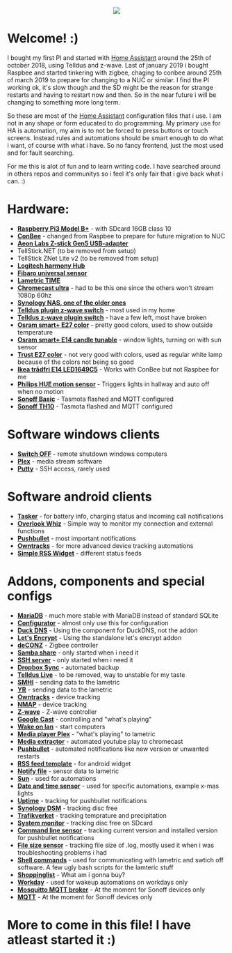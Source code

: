 <p align="center">
  <img src="https://github.com/home-assistant/home-assistant-assets/blob/master/loading-screen.gif">
</p>

# Welcome! :)
I bought my first PI and started with [Home Assistant](https://home-assistant.io/) around the 25th of october 2018, using Telldus and z-wave. Last of january 2019 i bought Raspbee and started tinkering with zigbee, chaging to conbee around 25th of march 2019 to prepare for changing to a NUC or similar. I find the PI working ok, it's slow though and the SD might be the reason for strange restarts and having to restart now and then. So in the near future i will be changing to something more long term.

So these are most of the [Home Assistant](https://home-assistant.io/) configuration files that i use. I am not in any shape or form educated to do programming. My primary use for HA is automation, my aim is to not be forced to press buttons or touch screens. Instead rules and automations should be smart enough to do what i want, of course with what i have. So no fancy frontend, just the most used and for fault searching.

For me this is alot of fun and to learn writing code.
I have searched around in others repos and communitys so i feel it's only fair that i give back what i can. :)

# Hardware:
* __[Raspberry Pi3 Model B+](https://www.raspberrypi.org/products/raspberry-pi-3-model-b-plus/)__  - with SDcard 16GB class 10
* __[ConBee](https://phoscon.de/en/conbee)__ - changed from Raspbee to prepare for future migration to NUC
* __[Aeon Labs Z-stick Gen5 USB-adapter](https://aeotec.com/z-wave-usb-stick)__
* TellStick.NET (to be removed from setup)
* TellStick ZNet Lite v2 (to be removed from setup)
* __[Logitech harmony Hub](https://www.logitech.com/en-gb/product/harmony-hub)__
* __[Fibaro universal sensor](https://www.fibaro.com/en/products/universal-binary-sensor/)__
* __[Lametric TIME](https://lametric.com/en-US/time/overview)__
* __[Chromecast ultra](https://store.google.com/product/chromecast_ultra)__ - had to be this one since the others won't stream 1080p 60hz
* __[Synology NAS, one of the older ones](https://www.synology.com/)__
* __[Telldus plugin z-wave switch](https://telldus.com/produkt/remote-controlled-outlet-telldus-z-wave/)__ - most used in my home
* __[Telldus z-wave plugin switch](https://telldus.com/produkt/plugin-receiver-mini-z-wave/)__ - have a few left, most have broken
* __[Osram smart+ E27 color](https://smartplus.ledvance.com/products/indoor-lighting/index.jsp)__ - pretty good colors, used to show outside temperature
* __[Osram smart+ E14 candle tunable](https://smartplus.ledvance.com/products/indoor-lighting/index.jsp)__ - window lights, turning on with sun sensor
* __[Trust E27 color](https://www.trust.com/en/product/71145-zigbee-rgb-tunable-led-bulb-zled-rgb9)__ - not very good with colors, used as regular white lamp because of the colors not being so good
* __[Ikea trådfri E14 LED1649C5](https://www.ikea.com/gb/en/products/lighting/smart-lighting/tr%C3%A5dfri-led-bulb-e14-400-lumen-wireless-dimmable-warm-white-chandelier-opal-white-art-60365271/)__ - Works with ConBee but not Raspbee for me
* __[Philips HUE motion sensor](https://www2.meethue.com/en-us/p/hue-motion-sensor/046677473389)__ - Triggers lights in hallway and auto off when no motion
* __[Sonoff Basic](https://sonoff.itead.cc/en/)__ - Tasmota flashed and MQTT configured
* __[Sonoff TH10](https://sonoff.itead.cc/en/)__ - Tasmota flashed and MQTT configured

# Software windows clients
* __[Switch OFF](http://www.airytec.com/en/)__ - remote shutdown windows computers
* __[Plex](https://www.plex.tv/)__ - media stream software
* __[Putty](https://www.putty.org/)__ - SSH access, rarely used

# Software android clients
* __[Tasker](https://tasker.joaoapps.com/)__ - for battery info, charging status and incoming call notifications
* __[Overlook Whiz](https://apkpure.com/overlook-whiz/com.overlook.android.whiz)__ - Simple way to monitor my connection and external functions
* __[Pushbullet](https://www.pushbullet.com/)__ - most important notifications
* __[Owntracks](https://owntracks.org/)__ - for more advanced device tracking automations
* __[Simple RSS Widget](https://play.google.com/store/apps/details?id=de.j4velin.rssWidget&hl=en)__ - different status feeds

# Addons, components and special configs
* __[MariaDB](https://www.home-assistant.io/addons/mariadb/)__ - much more stable with MariaDB instead of standard SQLite
* __[Configurator](https://www.home-assistant.io/addons/configurator)__ - almost only use this for configuration
* __[Duck DNS](https://www.home-assistant.io/components/duckdns/)__ - Using the component for DuckDNS, not the addon
* __[Let's Encrypt](https://www.home-assistant.io/addons/lets_encrypt/)__ - Using the standalone let's encrypt addon
* __[deCONZ](https://www.home-assistant.io/addons/deconz)__ - Zigbee controller
* __[Samba share](https://www.home-assistant.io/addons/samba/)__ - only started when i need it
* __[SSH server](https://www.home-assistant.io/addons/ssh/)__ - only started when i need it
* __[Dropbox Sync](https://github.com/danielwelch/hassio-dropbox-sync)__ - automated backup
* __[Telldus Live](https://www.home-assistant.io/components/tellduslive/)__ - to be removed, way to unstable for my taste
* __[SMHI](https://www.home-assistant.io/components/smhi/)__ - sending data to the lametric
* __[YR](https://www.home-assistant.io/components/sensor.yr/)__ - sending data to the lametric
* __[Owntracks](https://www.home-assistant.io/components/owntracks/)__ - device tracking
* __[NMAP](https://www.home-assistant.io/components/device_tracker.nmap_tracker/)__ - device tracking
* __[Z-wave](https://www.home-assistant.io/components/zwave/)__ - Z-wave controller
* __[Google Cast](https://www.home-assistant.io/components/cast/)__ - controlling and "what's playing"
* __[Wake on lan](https://www.home-assistant.io/components/wake_on_lan/)__ - start computers
* __[Media player Plex](https://www.home-assistant.io/components/media_player.plex/)__ - "what's playing" to lametric
* __[Media extractor](https://www.home-assistant.io/components/media_extractor/)__ - automated youtube play to chromecast
* __[Pushbullet](https://www.home-assistant.io/components/notify.pushbullet/)__ - automated notifications like new version or unwanted restarts
* __[RSS feed template](https://www.home-assistant.io/components/rss_feed_template/)__ - for android widget
* __[Notify file](https://www.home-assistant.io/components/notify.file/)__ - sensor data to lametric
* __[Sun](https://www.home-assistant.io/components/sun/)__ - used for automations
* __[Date and time sensor](https://www.home-assistant.io/components/sensor.time_date/)__ - used for specific automations, example x-mas lights
* __[Uptime](https://www.home-assistant.io/components/sensor.uptime/)__ - tracking for pushbullet notifications
* __[Synology DSM](https://www.home-assistant.io/components/sensor.synologydsm/)__ - tracking disc free
* __[Trafikverket](https://www.home-assistant.io/components/sensor.trafikverket_weatherstation/)__ - tracking temprature and precipitation
* __[System monitor](https://www.home-assistant.io/components/sensor.systemmonitor/)__ - tracking disc free on SDcard
* __[Command line sensor](https://www.home-assistant.io/components/sensor.command_line/)__ - tracking current version and installed version for pushbullet notifications
* __[File size sensor](https://www.home-assistant.io/components/sensor.filesize/)__ - tracking file size of .log, mostly used it when i was troubleshooting problems i had
* __[Shell commands](https://www.home-assistant.io/components/shell_command/)__ - used for communicating with lametric and swtich off software. A few ugly bash scripts for the lamteric stuff
* __[Shoppinglist](https://www.home-assistant.io/components/shopping_list/)__ - What am i gonna buy?
* __[Workday](https://www.home-assistant.io/components/workday/)__ - used for wakeup automations on workdays only
* __[Mosquitto MQTT broker](https://www.home-assistant.io/addons/mosquitto/)__ - At the moment for Sonoff devices only
* __[MQTT](https://www.home-assistant.io/components/mqtt/)__ - At the moment for Sonoff devices only



# More to come in this file! I have atleast started it :)
